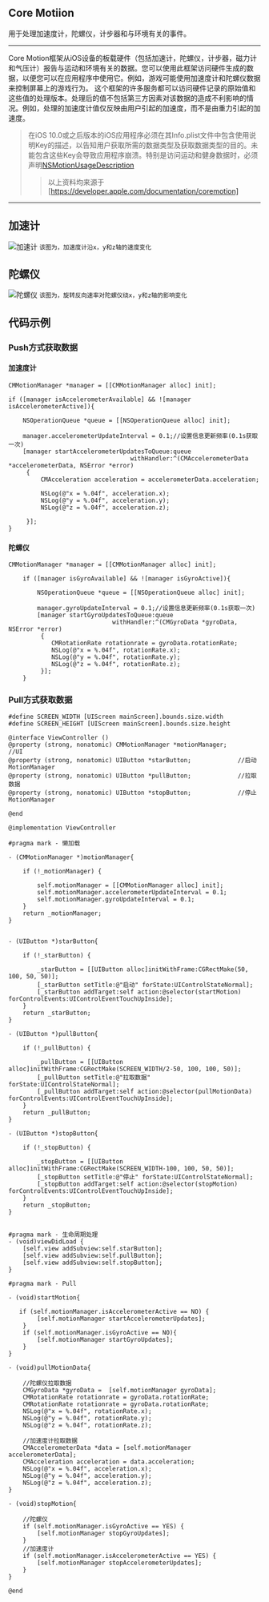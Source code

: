 ## Core Motiion 
用于处理加速度计，陀螺仪，计步器和与环境有关的事件。

***
Core Motion框架从iOS设备的板载硬件（包括加速计，陀螺仪，计步器，磁力计和气压计）报告与运动和环境有关的数据。您可以使用此框架访问硬件生成的数据，以便您可以在应用程序中使用它。例如，游戏可能使用加速度计和陀螺仪数据来控制屏幕上的游戏行为。
这个框架的许多服务都可以访问硬件记录的原始值和这些值的处理版本。处理后的值不包括第三方因素对该数据的造成不利影响的情况。例如，处理的加速度计值仅反映由用户引起的加速度，而不是由重力引起的加速度。
> 在iOS 10.0或之后版本的iOS应用程序必须在其Info.plist文件中包含使用说明Key的描述，以告知用户获取所需的数据类型及获取数据类型的目的。未能包含这些Key会导致应用程序崩溃。特别是访问运动和健身数据时，必须声明[NSMotionUsageDescription]
>> 以上资料均来源于[https://developer.apple.com/documentation/coremotion]

[NSMotionUsageDescription]:https://developer.apple.com/library/content/documentation/General/Reference/InfoPlistKeyReference/Articles/CocoaKeys.html#//apple_ref/doc/uid/TP40009251-SW21
[https://developer.apple.com/documentation/coremotion]: https://developer.apple.com/documentation/coremotion 
***

## 加速计
![加速计](https://user-gold-cdn.xitu.io/2017/12/15/16059a34e05eb382?w=770&h=880&f=png&s=46000)
`该图为，加速度计沿x，y和z轴的速度变化`
## 陀螺仪
![陀螺仪](https://user-gold-cdn.xitu.io/2017/12/15/160598d4b9cfab23?w=778&h=927&f=png&s=62418)
`该图为，旋转反向速率对陀螺仪绕x，y和z轴的影响变化`
## 代码示例
### Push方式获取数据
#### 加速度计   
  
    CMMotionManager *manager = [[CMMotionManager alloc] init];
    
    if ([manager isAccelerometerAvailable] && ![manager isAccelerometerActive]){

        NSOperationQueue *queue = [[NSOperationQueue alloc] init];
        
        manager.accelerometerUpdateInterval = 0.1;//设置信息更新频率(0.1s获取一次)
        [manager startAccelerometerUpdatesToQueue:queue
                                      withHandler:^(CMAccelerometerData *accelerometerData, NSError *error)
         {
             CMAcceleration acceleration = accelerometerData.acceleration;
             
             NSLog(@"x = %.04f", acceleration.x);
             NSLog(@"y = %.04f", acceleration.y);
             NSLog(@"z = %.04f", acceleration.z);

         }];
    }
    
#### 陀螺仪
```
CMMotionManager *manager = [[CMMotionManager alloc] init];
    
    if ([manager isGyroAvailable] && ![manager isGyroActive]){
        
        NSOperationQueue *queue = [[NSOperationQueue alloc] init];
        
        manager.gyroUpdateInterval = 0.1;//设置信息更新频率(0.1s获取一次)
        [manager startGyroUpdatesToQueue:queue
                             withHandler:^(CMGyroData *gyroData, NSError *error)
         {
            CMRotationRate rotationrate = gyroData.rotationRate;
            NSLog(@"x = %.04f", rotationRate.x);
            NSLog(@"y = %.04f", rotationRate.y);
            NSLog(@"z = %.04f", rotationRate.z);
         }];
    }
```
### Pull方式获取数据
```
#define SCREEN_WIDTH [UIScreen mainScreen].bounds.size.width
#define SCREEN_HEIGHT [UIScreen mainScreen].bounds.size.height

@interface ViewController ()
@property (strong, nonatomic) CMMotionManager *motionManager;
//UI
@property (strong, nonatomic) UIButton *starButton;             //启动 MotionManager
@property (strong, nonatomic) UIButton *pullButton;             //拉取数据
@property (strong, nonatomic) UIButton *stopButton;             //停止 MotionManager

@end

@implementation ViewController

#pragma mark - 懒加载

- (CMMotionManager *)motionManager{
    
    if (!_motionManager) {
        
        self.motionManager = [[CMMotionManager alloc] init];
        self.motionManager.accelerometerUpdateInterval = 0.1;
        self.motionManager.gyroUpdateInterval = 0.1;
    }
    return _motionManager;
}


- (UIButton *)starButton{
    
    if (!_starButton) {
        
        _starButton = [[UIButton alloc]initWithFrame:CGRectMake(50, 100, 50, 50)];
        [_starButton setTitle:@"启动" forState:UIControlStateNormal];
        [_starButton addTarget:self action:@selector(startMotion) forControlEvents:UIControlEventTouchUpInside];
    }
    return _starButton;
}

- (UIButton *)pullButton{
    
    if (!_pullButton) {
        
        _pullButton = [[UIButton alloc]initWithFrame:CGRectMake(SCREEN_WIDTH/2-50, 100, 100, 50)];
        [_pullButton setTitle:@"拉取数据" forState:UIControlStateNormal];
        [_pullButton addTarget:self action:@selector(pullMotionData) forControlEvents:UIControlEventTouchUpInside];
    }
    return _pullButton;
}

- (UIButton *)stopButton{
    
    if (!_stopButton) {
        
        _stopButton = [[UIButton alloc]initWithFrame:CGRectMake(SCREEN_WIDTH-100, 100, 50, 50)];
        [_stopButton setTitle:@"停止" forState:UIControlStateNormal];
        [_stopButton addTarget:self action:@selector(stopMotion) forControlEvents:UIControlEventTouchUpInside];
    }
    return _stopButton;
}


#pragma mark - 生命周期处理
- (void)viewDidLoad {
    [self.view addSubview:self.starButton];
    [self.view addSubview:self.pullButton];
    [self.view addSubview:self.stopButton];
}

#pragma mark - Pull

- (void)startMotion{

   if (self.motionManager.isAccelerometerActive == NO) {
        [self.motionManager startAccelerometerUpdates];
    }
    if (self.motionManager.isGyroActive == NO){
        [self.motionManager startGyroUpdates];
    }
}

- (void)pullMotionData{
    
    //陀螺仪拉取数据
    CMGyroData *gyroData =  [self.motionManager gyroData];
    CMRotationRate rotationrate = gyroData.rotationRate;
    CMRotationRate rotationrate = gyroData.rotationRate;
    NSLog(@"x = %.04f", rotationRate.x);
    NSLog(@"y = %.04f", rotationRate.y);
    NSLog(@"z = %.04f", rotationRate.z);
    
    //加速度计拉取数据
    CMAccelerometerData *data = [self.motionManager accelerometerData];
    CMAcceleration acceleration = data.acceleration;
    NSLog(@"x = %.04f", acceleration.x);
    NSLog(@"y = %.04f", acceleration.y);
    NSLog(@"z = %.04f", acceleration.z);
}

- (void)stopMotion{
    
    //陀螺仪
    if (self.motionManager.isGyroActive == YES) {
        [self.motionManager stopGyroUpdates];
    }
    //加速度计
    if (self.motionManager.isAccelerometerActive == YES) {
        [self.motionManager stopAccelerometerUpdates];
    }
}

@end
```